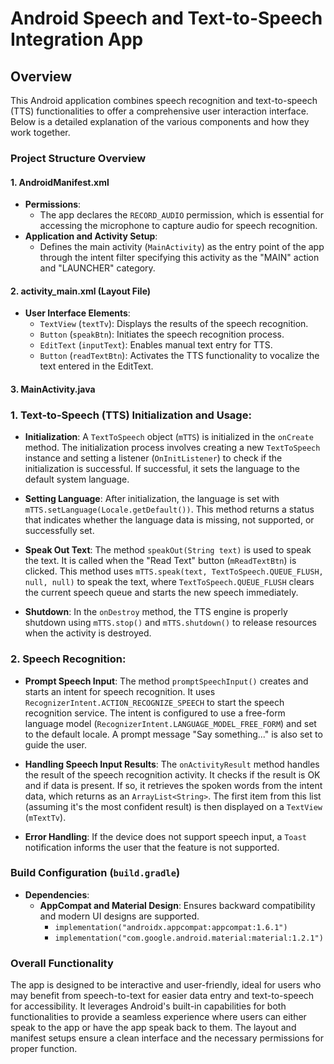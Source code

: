 # Android Speech and Text-to-Speech Integration App

## Overview

This Android application combines speech recognition and text-to-speech (TTS) functionalities to offer a comprehensive user interaction interface. Below is a detailed explanation of the various components and how they work together.

### Project Structure Overview

#### 1. AndroidManifest.xml
- **Permissions**: 
  - The app declares the `RECORD_AUDIO` permission, which is essential for accessing the microphone to capture audio for speech recognition.
- **Application and Activity Setup**: 
  - Defines the main activity (`MainActivity`) as the entry point of the app through the intent filter specifying this activity as the "MAIN" action and "LAUNCHER" category.

#### 2. activity_main.xml (Layout File)
- **User Interface Elements**:
  - `TextView` (`textTv`): Displays the results of the speech recognition.
  - `Button` (`speakBtn`): Initiates the speech recognition process.
  - `EditText` (`inputText`): Enables manual text entry for TTS.
  - `Button` (`readTextBtn`): Activates the TTS functionality to vocalize the text entered in the EditText.

#### 3. MainActivity.java
### 1. Text-to-Speech (TTS) Initialization and Usage:
- **Initialization**: A `TextToSpeech` object (`mTTS`) is initialized in the `onCreate` method. The initialization process involves creating a new `TextToSpeech` instance and setting a listener (`OnInitListener`) to check if the initialization is successful. If successful, it sets the language to the default system language.

- **Setting Language**: After initialization, the language is set with `mTTS.setLanguage(Locale.getDefault())`. This method returns a status that indicates whether the language data is missing, not supported, or successfully set.

- **Speak Out Text**: The method `speakOut(String text)` is used to speak the text. It is called when the "Read Text" button (`mReadTextBtn`) is clicked. This method uses `mTTS.speak(text, TextToSpeech.QUEUE_FLUSH, null, null)` to speak the text, where `TextToSpeech.QUEUE_FLUSH` clears the current speech queue and starts the new speech immediately.

- **Shutdown**: In the `onDestroy` method, the TTS engine is properly shutdown using `mTTS.stop()` and `mTTS.shutdown()` to release resources when the activity is destroyed.

### 2. Speech Recognition:
- **Prompt Speech Input**: The method `promptSpeechInput()` creates and starts an intent for speech recognition. It uses `RecognizerIntent.ACTION_RECOGNIZE_SPEECH` to start the speech recognition service. The intent is configured to use a free-form language model (`RecognizerIntent.LANGUAGE_MODEL_FREE_FORM`) and set to the default locale. A prompt message "Say something..." is also set to guide the user.

- **Handling Speech Input Results**: The `onActivityResult` method handles the result of the speech recognition activity. It checks if the result is OK and if data is present. If so, it retrieves the spoken words from the intent data, which returns as an `ArrayList<String>`. The first item from this list (assuming it's the most confident result) is then displayed on a `TextView` (`mTextTv`).

- **Error Handling**: If the device does not support speech input, a `Toast` notification informs the user that the feature is not supported.


### Build Configuration (`build.gradle`)


- **Dependencies**:
  - **AppCompat and Material Design**: Ensures backward compatibility and modern UI designs are supported.
    - `implementation("androidx.appcompat:appcompat:1.6.1")`
    - `implementation("com.google.android.material:material:1.2.1")`


### Overall Functionality

The app is designed to be interactive and user-friendly, ideal for users who may benefit from speech-to-text for easier data entry and text-to-speech for accessibility. It leverages Android's built-in capabilities for both functionalities to provide a seamless experience where users can either speak to the app or have the app speak back to them. The layout and manifest setups ensure a clean interface and the necessary permissions for proper function.




